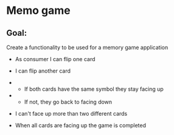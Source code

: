 # Memo game

## Goal:

Create a functionality to be used for a memory game application

* As consumer I can flip one card

* I can flip another card

* * If both cards have the same symbol they stay facing up

* * If not, they go back to facing down

* I can't face up more than two different cards

* When all cards are facing up the game is completed


